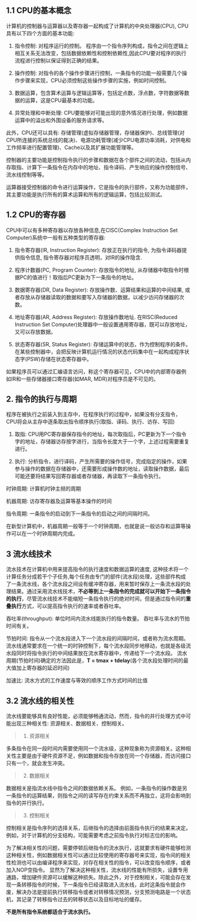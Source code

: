 ## 1.1 CPU的基本概念
计算机的控制器与运算器以及寄存器一起构成了计算机的中央处理器(CPU),  CPU具有以下四个方面的基本功能:

1. 指令控制: 对程序运行的控制。 程序由一个指令序列构成，指令之间在逻辑上相互关系无法改变，包括数据依赖性和控制依赖性,因此CPU要对程序的执行流程进行控制以保证得到正确的结果。

2. 操作控制: 对指令的各个操作步骤进行控制，一条指令的功能一般需要几个操作步骤来实现，CPU必须控制这些操作步骤的实施，例如时间控制。

3. 数据运算，包含算术运算与逻辑运算等，包括定点数，浮点数，字符数据等数据的运算，这是CPU最基本的功能。

4. 异常处理和中断处理: CPU要能够对可能出现的意外情况进行处理，例如数据运算中的溢出和外围设备的服务请求等。

此外，CPU还可以具有: 存储管理(虚拟存储器管理，存储器保护)、总线管理(对CPU所连接的系统总线的裁决)、电源功耗管理(减少CPU电源功率消耗，对供电和工作频率进行配置管理)、Cache以及其扩展功能管理等。

控制器的主要功能是控制指令执行的步骤和数据在各个部件之间的流动，包括从内存取指、计算下一条指令在内存中的地址、指令译码、产生响应的操作控制信号、流水线控制等等。

运算器接受控制器的命令进行运算操作，它是指令的执行部件，又称为功能部件，其主要功能是执行所有的算术运算和所有的逻辑运算，包括比较测试。

## 1.2 CPU的寄存器

CPU中可以有多种寄存器以存放各种信息,在CISC(Complex Instruction Set Computer)系统中一般有五种类型的寄存器:

1. 指令寄存器(IR, Instruction Register): 存放正在执行的指令, 为指令译码器提供指令信息, 指令寄存器对程序员透明，对IR的操作隐含.

2. 程序计数器(PC, Program Counter): 存放指令的地址, 从存储器中取指令时根据PC的值进行！取指后PC更新为下一条指令的地址。

3. 数据寄存器(DR, Data Register): 存放操作数、运算结果和运算的中间结果, 或者存放从存储器读取的数据和要写入存储器的数据，以减少访问存储器的次数。

4. 地址寄存器(AR, Address Register): 存放操作数地址. 在RISC(Reduced Instruction Set Computer)处理器中一般设置通用寄存器，既可以存放地址，又可以存放数据。

5. 状态寄存器(SR, Status Register): 存储运算中的状态，作为控制程序的条件。 在某些控制器中，会把反映计算机运行情况的状态代码集中在一起构成程序状态字(PSW)存储在状态寄存器中。

如果程序员可以通过汇编语言访问，称这个寄存器可见，CPU中的内部寄存器例如IR和一些存储器接口寄存器(如MAR, MDR)对程序员是不可见的。

## 2. 指令的执行与周期

程序在被执行之前装入到主存中，在程序执行的过程中，如果没有分支指令，CPU将会从主存中逐条取出指令顺序执行(取指、译码、执行、访存、写回)

1. 取指: CPU用PC寄存器保存指令的地址，每次取指后，PC更新为下一个指令字的地址，存储器访存按字进行，当指令长度大于一个字，上述过程需要重复进行。

2. 执行: 分析指令，进行译码，产生所需要的操作信号，完成指定的操作，如果参与操作的数据在存储器中，还需要形成操作数的地址，读取操作数据，最后可能还要将结果写回寄存器或者存储器，再读取下一条指令执行。

时钟周期: 计算机时钟主频的周期

机器周期: 访存寄存器及运算等基本操作的时间

指令周期: 一条指令的启动到下一条指令的启动之间的间隔时间。

在新型计算机中，机器周期一般等于一个时钟周期，也就是说一般访存和运算等操作可以在一个时钟周期内完成。

## 3 流水线技术
流水技术在计算机中用来提高指令的执行速度和数据运算的速度, 这种技术将一个计算任务分成若干个子任务,每个任务由专门的部件(流水段)处理，这些部件构成了一条流水线，各个流水段之间设有缓冲寄存器，用来暂时保存上一条流水段的处理结果。通过采用流水线技术，**不必等到上一条指令的完成就可以开始下一条指令的执行**，尽管流水线技术不能缩短一条指令执行的绝对时间，但是通过指令间的**重叠执行**方式，可以提高指令执行的速率或者吞吐率。

吞吐率(throughput): 单位时间内流水线能执行的指令数量。 吞吐率与流水的节拍时间有关。

节拍时间: 指令从一个流水段进入下一个流水段的间隔时间，或者称为流水周期。 流水线通常要求在一个统一的时钟控制下，每个流水段同步地移动，也就是各级流水段同时将指令执行的中间结果放在流水寄存器中，传递给下一个流水段。 流水周期(节拍时间)确定的方法因此是，**T = tmax + tdelay**(各个流水段处理时间的最大值加上寄存器的延迟时间)

加速比: 流水方式的工作速度与等效的顺序工作方式时间的比值

## 3.2 流水线的相关性
流水线要能够具有良好性能，必须能够畅通流动，然而，指令的并行处理方式中可能出现三种相关性: 资源相关、数据相关、控制相关。

> 1. 资源相关

多条指令在同一段时间内需要使用同一个流水级，这种现象称为资源相关。这种相关性主要是由于硬件资源不足，例如数据和指令存放在同一个存储器，而访问接口只有一个，就会发生冲突。

> 2. 数据相关

数据相关是指流水线中指令之间的数据依赖关系。 例如，一条指令的操作数是另一条指令的运算结果，则指令之间的读写存在约束关系而不再独立，这将会影响到指令的并行执行。

> 3. 控制相关

控制相关是指令序列的选择关系，后继指令的选择由前面指令执行的结果来决定。例如，对于计算机的分支结构，可能需要考虑之前指令执行对标志位的影响。

为了解决相关性的问题，需要停顿后继指令的流水执行，这就要求有硬件能够检测这种相关性，例如数据相关性可以通过比较使用的寄存器号来实现，指令间的相关性检测也可以由编译程序来实现，对存在相关性的指令，可以改变指令顺序，或者加入NOP空指令。 显然为了解决这种相关性，流水线的性能有所损失，设置专用通路，增加硬件资源可以缓解这种损失。除此之外，对于控制相关，可能会存在发现一条转移指令的时候，下一条指令已经读取进入流水线，此时这条指令就会作废，解决办法是提前执行转移指令或者对转移情况预测，分支预测电路是一个状态机，其记录了转移指令过去的转移状态以及目标地址的缓存。

**不是所有指令系统都适合于流水执行。**

